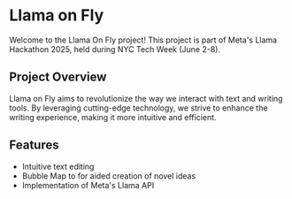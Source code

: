 # Llama on Fly

Welcome to the Llama On Fly project! This project is part of Meta's Llama Hackathon 2025, held during NYC Tech Week (June 2-8).

## Project Overview

Llama on Fly aims to revolutionize the way we interact with text and writing tools. By leveraging cutting-edge technology, we strive to enhance the writing experience, making it more intuitive and efficient.

## Features
- Intuitive text editing
- Bubble Map to for aided creation of novel ideas
- Implementation of Meta's Llama API

